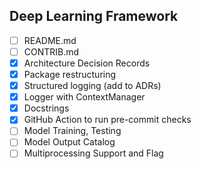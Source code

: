 ## Deep Learning Framework

- [ ] README.md
- [ ] CONTRIB.md
- [X] Architecture Decision Records
- [X] Package restructuring
- [X] Structured logging (add to ADRs)
- [X] Logger with ContextManager
- [X] Docstrings
- [X] GitHub Action to run pre-commit checks
- [ ] Model Training, Testing
- [ ] Model Output Catalog
- [ ] Multiprocessing Support and Flag
